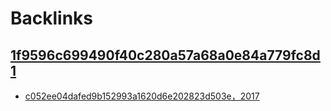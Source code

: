 
# Backlinks
## [1f9596c699490f40c280a57a68a0e84a779fc8d1](1f9596c699490f40c280a57a68a0e84a779fc8d1.md)
- [c052ee04dafed9b152993a1620d6e202823d503e，2017](c052ee04dafed9b152993a1620d6e202823d503e，2017.md)

